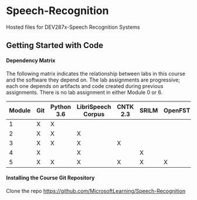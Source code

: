 # Speech-Recognition
Hosted files for DEV287x-Speech Recognition Systems



## **Getting Started with Code**

#### Dependency Matrix

The following matrix indicates the relationship between labs in this course and the software they depend on. The lab assignments are progressive; each one depends on artifacts and code created during previous assignments. There is no lab assignment in either Module 0 or 6.

Module | Git | Python 3.6 | LibriSpeech Corpus | CNTK 2.3 | SRILM | OpenFST
------------ | ------------- |------------ | ------------- | ------------ | ------------- | ------------- 
1 | X | X |   |   |   |  
2 | X | X | X |   |   |  
3 | X | X | X | X |   |  
4 | X |   | X |   | X |  
5 | X | X | X | X | X | X 

#### Installing the Course Git Repository

Clone the repo https://github.com/MicrosoftLearning/Speech-Recognition
